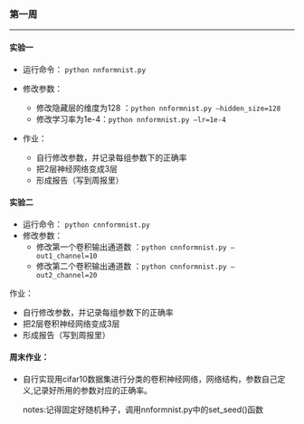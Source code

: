 ### 第一周

---

#### 实验一

* 运行命令： ``` python nnformnist.py ```
* 修改参数：
  * 修改隐藏层的维度为128 ：``` python nnformnist.py —hidden_size=128 ```
  * 修改学习率为1e-4：``` python nnformnist.py —lr=1e-4 ``` 

* 作业：
  * 自行修改参数，并记录每组参数下的正确率
  * 把2层神经网络变成3层
  * 形成报告（写到周报里）

#### 实验二

- 运行命令： ``` python cnnformnist.py ```
- 修改参数：
  - 修改第一个卷积输出通道数 ：``` python cnnformnist.py —out1_channel=10 ```
  - 修改第二个卷积输出通道数 ：``` python cnnformnist.py —out2_channel=20 ```

作业：

- 自行修改参数，并记录每组参数下的正确率
- 把2层卷积神经网络变成3层
- 形成报告（写到周报里）

#### 周末作业：

* 自行实现用cifar10数据集进行分类的卷积神经网络，网络结构，参数自己定义,记录好所用的参数对应的正确率。

  notes:记得固定好随机种子，调用nnformnist.py中的set_seed()函数